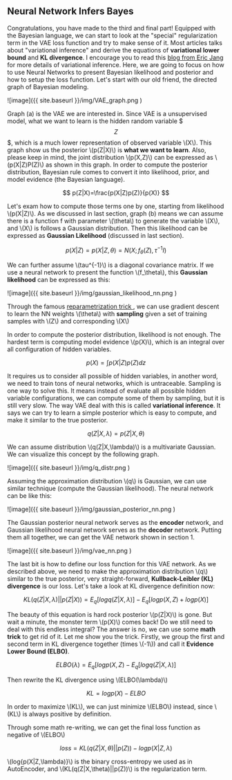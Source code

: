 Neural Network Infers Bayes
-----
Congratulations, you have made to the third and final part! Equipped with the Bayesian language, we can start to look at the "special" regularization term in the VAE loss function and try to make sense of it. Most articles talks about "variational inference" and derive the equations of **variational lower bound** and **KL divergence**. I encourage you to read this [blog from Eric Jang](http://blog.evjang.com/2016_08_01_archive.html) for more details of variational inference. Here, we are going to focus on how to use Neural Networks to present Bayesian likelihood and posterior and how to setup the loss function. Let's start with our old friend, the directed graph of Bayesian modeling. 

![image]({{ site.baseurl  }}/img/VAE_graph.png )

Graph (a) is the VAE we are interested in. Since VAE is a unsupervised model, what we want to learn is the hidden random variable $$$Z$$$, which is a much lower representation of observed variable \\(X\\). This graph show us the posterior \\(p(Z\|X)\\) is **what we want to learn**. Also, please keep in mind, the joint distribution \\(p(X,Z)\\) can be expressed as \\(p(X\|Z)P(Z)\\) as shown in this graph. In order to compute the posterior distribution, Bayesian rule comes to convert it into likelihood, prior, and model evidence (the Bayesian language). 

$$ 
p(Z|X)=\frac{p(X|Z)p(Z)}{p(X)}
$$

Let's exam how to compute those terms one by one, starting from likelihood \\(p(X|Z)\\). As we discussed in last section, graph (b) means we can assume there is a function f with parameter \\(\theta\\) to generate the variable \\(X\\), and \\(X\\) is follows a Gaussian distribution. Then this likelihood can be expressed as **Gaussian Likelihood** (discussed in last section). 

$$
p(X|Z) = p(X|Z,\theta) = N(X; f_{\theta}(Z), \tau^{-1}I)
$$

We can further assume \\(tau^{-1}\\) is a diagonal covariance matrix. If we use a neural network to present the function \\(f_\theta\\), this **Gaussian likelihood** can be expressed as this:

![image]({{ site.baseurl  }}/img/gaussian_likelihood_nn.png )

Through the famous [reparametrization trick ](http://blog.evjang.com/2016_08_01_archive.html), we can use gradient descent to learn the NN weights \\(\theta\\) with **sampling** given a set of training samples with \\(Z\\) and corresponding \\(X\\)

In order to compute the posterior distribution, likelihood is not enough. The hardest term is computing model evidence \\(p(X)\\), which is an integral over all configuration of hidden variables. 

$$
p(X) = \int{p(X|Z)p(Z)dz}
$$

It requires us to consider all possible of hidden variables, in another word, we need to train tons of neural networks, which is untraceable. Sampling is one way to solve this. It means instead of evaluate all possible hidden variable configurations, we can compute some of them by sampling, but it is still very slow. The way VAE deal with this is called **variational inference**. It says we can try to learn a simple posterior which is easy to compute, and make it similar to the true posterior. 

$$
q(Z|X,\lambda) = p(Z|X,\theta)
$$

We can assume distribution \\(q(Z\|X,\lambda)\\) is a multivariate Gaussian. We can visualize this concept by the following graph.

![image]({{ site.baseurl  }}/img/q_distr.png )

Assuming the approximation distribution \\(q\\) is Gaussian, we can use similar technique (compute the Gaussian likelihood). The neural network can be like this:

![image]({{ site.baseurl  }}/img/gaussian_posterior_nn.png )

The Gaussian posterior neural network serves as the **encoder** network, and Gaussian likelihood neural network serves as the **decoder** network. Putting them all together, we can get the VAE network shown in section 1.

![image]({{ site.baseurl  }}/img/vae_nn.png )
 
The last bit is how to define our loss function for this VAE network. As we described above, we need to make the approximation distribution \\(q\\) similar to the true posterior, very straight-forward, **Kullback-Leibler (KL) divergence** is our loss. Let's take a look at KL divergence definition now:

$$
KL(q(Z|X,\lambda)||p(Z|X)) = E_q[log{q(Z|X,\lambda)}] - E_q[log{p(X,Z)} + log{p(X)}]
$$

The beauty of this equation is hard rock posterior \\(p(Z\|X)\\) is gone. But wait a minute, the monster term \\(p(X)\\) comes back! Do we still need to deal with this endless integral? The answer is no, we can use some **math trick** to get rid of it. Let me show you the trick. Firstly, we group the first and second term in KL divergence together (times \\(-1\\)) and call it **Evidence Lower Bound (ELBO)**. 

$$
ELBO(\lambda) = E_q[log{p(X,Z)} - E_q[log{q(Z|X,\lambda)}]
$$  

Then rewrite the KL divergence using \\(ELBO(\lambda)\\)

$$KL = log{p(X) - ELBO}$$

In order to maximize \\(KL\\), we can just minimize \\(ELBO\\) instead, since \\(KL\\) is always positive by definition. 

Through some math re-writing, we can get the final loss function as negative of \\(ELBO\\)

$$loss = KL(q(Z|X,\theta)||p(Z)) - log{p(X|Z,\lambda)}$$

\\(log{p(X\|Z,\lambda)}\\) is the binary cross-entropy we used as in AutoEncoder, and \\(KL(q(Z\|X,\theta)||p(Z))\\) is the regularization term. 






